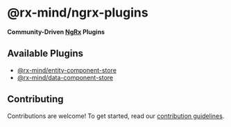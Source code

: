 # @rx-mind/ngrx-plugins

**Community-Driven [NgRx](https://github.com/ngrx/platform) Plugins**

## Available Plugins

- [@rx-mind/entity-component-store](./libs/entity-component-store)
- [@rx-mind/data-component-store](./libs/data-component-store)

## Contributing

Contributions are welcome! To get started, read our [contribution guidelines](./CONTRIBUTING.md).
